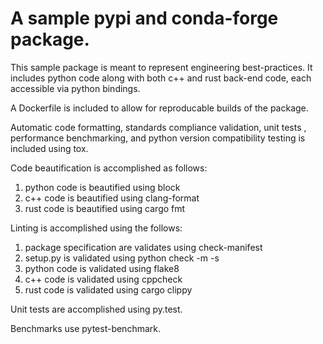 # A sample pypi and conda-forge package.

This sample package is meant to represent engineering best-practices. It
includes python code along with both c++ and rust back-end code,
each accessible via python bindings.

A Dockerfile is included to allow for reproducable builds of the package.

Automatic code formatting, standards compliance validation, unit tests
, performance benchmarking, and python version compatibility testing
is included using tox.

Code beautification is accomplished as follows:
  1) python code is beautified using block
  2) c++ code is beautified using clang-format
  3) rust code is beautified using cargo fmt

Linting is accomplished using the follows:
  1) package specification are validates using check-manifest
  2) setup.py is validated using python check -m -s
  3) python code is validated using flake8
  4) c++ code is validated using cppcheck
  5) rust code is validated using cargo clippy

Unit tests are accomplished using py.test.

Benchmarks use pytest-benchmark.
